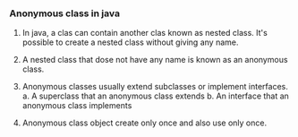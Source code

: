 ### Anonymous class in java

1. In java, a clas can contain another clas known as nested class. It's possible to create a nested class without giving any name.
2. A nested class that dose not have any name is known as an anonymous class.
3. Anonymous classes usually extend subclasses or implement interfaces.
a. A superclass that an anonymous class extends
b. An interface that an anonymous class implements 

4. Anonymous class object create only once and also use only once.